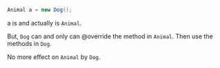```java
Animal a = new Dog();
```

a is and actually is `Animal`.

But, `Dog` can and only can @override the method in `Animal`. Then use the methods in `Dog`. 

No more effect on `Animal` by `Dog`.